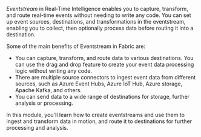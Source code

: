 *Eventstream* in Real-Time Intelligence enables you to capture, transform, and route real-time events without needing to write any code. You can set up event sources, destinations, and transformations in the eventstream, enabling you to collect, then optionally process data before routing it into a destination.

Some of the main benefits of Eventstream in Fabric are:

- You can capture, transform, and route data to various destinations. You can use the drag and drop feature to create your event data processing logic without writing any code.
- There are multiple source connectors to ingest event data from different sources, such as Azure Event Hubs, Azure IoT Hub, Azure storage, Apache Kafka, and others.
- You can send data to a wide range of destinations for storage, further analysis or processing. 

In this module, you'll learn how to create eventstreams and use them to ingest and transform data in motion, and route it to destinations for further processing and analysis.